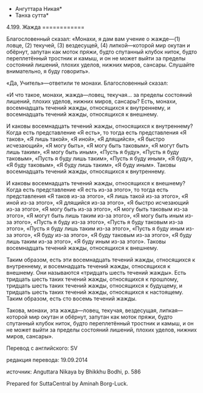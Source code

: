 * Ангуттара Никая*
* Танха сутта*

4\.199\. Жажда
\=\=\=\=\=\=\=\=\=\=\=\=

Благословенный сказал: «Монахи, я дам вам учение о жажде—\(1\) ловце, \(2\) текучей, \(3\) вездесущей, \(4\) липкой—которой мир окутан и обёрнут, запутан как моток пряжи, будто спутанный клубок ниток, будто переплетённый тростник и камыш, и он не может выйти за пределы состояний лишений, плохих уделов, нижних миров, сансары\. Слушайте внимательно, я буду говорить»\.

«Да, Учитель»—ответили те монахи\. Благословенный сказал:

«И что такое, монахи, жажда—ловец, текучая… за пределы состояний лишений, плохих уделов, нижних миров, сансары? Есть, монахи, восемнадцать течений жажды, относящихся к внутреннему, и восемнадцать течений жажды, относящихся к внешнему\.

И каковы восемнадцать течений жажды, относящихся к внутреннему? Когда есть представление «Я есть», то тогда есть представления «Я таков», «Я лишь такой», «Я иной», «Я длящийся», «Я быстро исчезающий», «Я могу быть», «Я могу быть таковым», «Я могут быть лишь таким», «Я могу быть иным», «Пусть я буду», «Пусть я буду таковым», «Пусть я буду лишь таким», «Пусть я буду иным», «Я буду», «Я буду таковым», «Я буду лишь таким», «Я буду иным»\. Таковы восемнадцать течений жажды, относящихся к внутреннему\.

И каковы восемнадцать течений жажды, относящихся к внешнему? Когда есть представление «Я есть из\-за этого», то тогда есть представления «Я таков из\-за этого», «Я лишь такой из\-за этого», «Я иной из\-за этого», «Я длящийся из\-за этого», «Я быстро исчезающий из\-за этого», «Я могу быть из\-за этого», «Я могу быть таковым из\-за этого», «Я могут быть лишь таким из\-за этого», «Я могу быть иным из\-за этого», «Пусть я буду из\-за этого», «Пусть я буду таковым из\-за этого», «Пусть я буду лишь таким из\-за этого», «Пусть я буду иным из\-за этого», «Я буду из\-за этого», «Я буду таковым из\-за этого», «Я буду лишь таким из\-за этого», «Я буду иным из\-за этого»\. Таковы восемнадцать течений жажды, относящихся к внешнему\.

Таким образом, есть эти восемнадцать течений жажды, относящихся к внутреннему, и восемнадцать течений жажды, относящихся к внешнему\. Они называются «тридцать шесть течений жажды»\. Есть тридцать шесть таких течений жажды, относящихся к прошлому, тридцать шесть таких течений жажды, относящихся к будущему, и тридцать шесть таких течений жажды, относящихся к настоящему\. Таким образом, есть сто восемь течений жажды\.

Такова, монахи, эта жажда—ловец, текучая, вездесущая, липкая—которой мир окутан и обёрнут, запутан как моток пряжи, будто спутанный клубок ниток, будто переплетённый тростник и камыш, и он не может выйти за пределы состояний лишений, плохих уделов, нижних миров, сансары»\.

Перевод с английского: SV

редакция перевода: 19\.09\.2014

источник: Anguttara Nikaya by Bhikkhu Bodhi, p\. 586

Prepared for SuttaCentral by Aminah Borg\-Luck\.